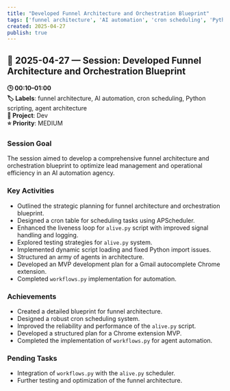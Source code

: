```yaml
---
title: "Developed Funnel Architecture and Orchestration Blueprint"
tags: ['funnel architecture', 'AI automation', 'cron scheduling', 'Python scripting', 'agent architecture']
created: 2025-04-27
publish: true
---
```


## 📅 2025-04-27 — Session: Developed Funnel Architecture and Orchestration Blueprint

**🕒 00:10–01:00**  
**🏷️ Labels**: funnel architecture, AI automation, cron scheduling, Python scripting, agent architecture  
**📂 Project**: Dev  
**⭐ Priority**: MEDIUM  


### Session Goal
The session aimed to develop a comprehensive funnel architecture and orchestration blueprint to optimize lead management and operational efficiency in an AI automation agency.

### Key Activities
- Outlined the strategic planning for funnel architecture and orchestration blueprint.
- Designed a cron table for scheduling tasks using APScheduler.
- Enhanced the liveness loop for `alive.py` script with improved signal handling and logging.
- Explored testing strategies for `alive.py` system.
- Implemented dynamic script loading and fixed Python import issues.
- Structured an army of agents in architecture.
- Developed an MVP development plan for a Gmail autocomplete Chrome extension.
- Completed `workflows.py` implementation for automation.

### Achievements
- Created a detailed blueprint for funnel architecture.
- Designed a robust cron scheduling system.
- Improved the reliability and performance of the `alive.py` script.
- Developed a structured plan for a Chrome extension MVP.
- Completed the implementation of `workflows.py` for agent automation.

### Pending Tasks
- Integration of `workflows.py` with the `alive.py` scheduler.
- Further testing and optimization of the funnel architecture.
